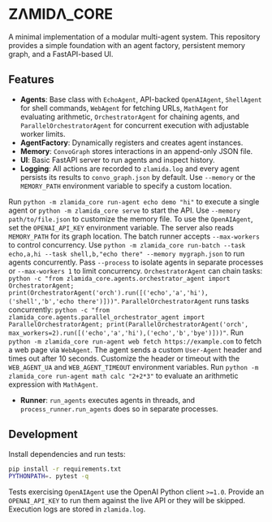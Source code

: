 # ZΛMIDΛ_CORE

A minimal implementation of a modular multi-agent system. This repository provides a simple
foundation with an agent factory, persistent memory graph, and a FastAPI-based UI.

## Features

- **Agents**: Base class with `EchoAgent`, API-backed `OpenAIAgent`, `ShellAgent` for shell commands, `WebAgent` for fetching URLs, `MathAgent` for evaluating arithmetic, `OrchestratorAgent` for chaining agents, and `ParallelOrchestratorAgent` for concurrent execution with adjustable worker limits.
- **AgentFactory**: Dynamically registers and creates agent instances.
- **Memory**: `ConvoGraph` stores interactions in an append-only JSON file.
- **UI**: Basic FastAPI server to run agents and inspect history.
- **Logging**: All actions are recorded to `zlamida.log` and every agent
  persists its results to `convo_graph.json` by default. Use `--memory` or the
  `MEMORY_PATH` environment variable to specify a custom location.

Run `python -m zlamida_core run-agent echo demo "hi"` to execute a single agent or `python -m zlamida_core serve` to start the API. Use `--memory path/to/file.json` to customize the memory file. To use the `OpenAIAgent`, set the `OPENAI_API_KEY` environment variable. The server also reads `MEMORY_PATH` for its graph location. The batch runner accepts `--max-workers` to control concurrency.
Use `python -m zlamida_core run-batch --task echo,a,hi --task shell,b,"echo there" --memory mygraph.json` to run agents concurrently. Pass `--process` to isolate agents in separate processes or `--max-workers 1` to limit concurrency.
`OrchestratorAgent` can chain tasks: `python -c "from zlamida_core.agents.orchestrator_agent import OrchestratorAgent; print(OrchestratorAgent('orch').run([('echo','a','hi'),('shell','b','echo there')]))"`.
`ParallelOrchestratorAgent` runs tasks concurrently:
`python -c "from zlamida_core.agents.parallel_orchestrator_agent import ParallelOrchestratorAgent; print(ParallelOrchestratorAgent('orch', max_workers=2).run([('echo','a','hi'),('echo','b','bye')]))"`.
Run `python -m zlamida_core run-agent web fetch https://example.com` to fetch a web page via `WebAgent`. The agent sends a custom `User-Agent` header and times out after 10 seconds. Customize the header or timeout with the `WEB_AGENT_UA` and `WEB_AGENT_TIMEOUT` environment variables.
Run `python -m zlamida_core run-agent math calc "2+2*3"` to evaluate an arithmetic expression with `MathAgent`.

- **Runner**: `run_agents` executes agents in threads, and `process_runner.run_agents` does so in separate processes.

## Development

Install dependencies and run tests:

```bash
pip install -r requirements.txt
PYTHONPATH=. pytest -q
```

Tests exercising `OpenAIAgent` use the OpenAI Python client `>=1.0`.
Provide an `OPENAI_API_KEY` to run them against the live API or they will
be skipped. Execution logs are stored in `zlamida.log`.
